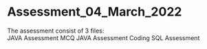 # Assessment_04_March_2022

The assessment consist of 3 files:<br />
  JAVA Assessment MCQ
  JAVA Assessment Coding
  SQL Assessment
